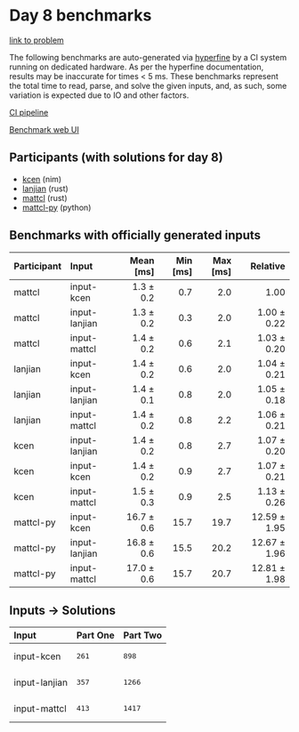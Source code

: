 # Day 8 benchmarks

[link to problem](https://adventofcode.com/2024/day/8)

The following benchmarks are auto-generated via
[hyperfine](https://github.com/sharkdp/hyperfine) by a CI system running on
dedicated hardware. As per the hyperfine documentation, results may be
inaccurate for times < 5 ms. These benchmarks represent the total time to read,
parse, and solve the given inputs, and, as such, some variation is expected due
to IO and other factors.

[CI pipeline](http://ci.papercode.net:8080/teams/main/pipelines/aoc2024)

[Benchmark web UI](https://aoc.ancalagon.black)


## Participants (with solutions for day 8)

- [kcen](https://github.com/kcen/aoc2024) (nim)
- [lanjian](https://github.com/lanjian/aoc-2024) (rust)
- [mattcl](https://github.com/mattcl/aoc2024) (rust)
- [mattcl-py](https://github.com/mattcl/aoc2024-py) (python)


## Benchmarks with officially generated inputs

| Participant | Input | Mean [ms] | Min [ms] | Max [ms] | Relative |
|:---|:---|---:|---:|---:|---:|
| mattcl | input-kcen | 1.3 ± 0.2 | 0.7 | 2.0 | 1.00 |
| mattcl | input-lanjian | 1.3 ± 0.2 | 0.3 | 2.0 | 1.00 ± 0.22 |
| mattcl | input-mattcl | 1.4 ± 0.2 | 0.6 | 2.1 | 1.03 ± 0.20 |
| lanjian | input-kcen | 1.4 ± 0.2 | 0.6 | 2.0 | 1.04 ± 0.21 |
| lanjian | input-lanjian | 1.4 ± 0.1 | 0.8 | 2.0 | 1.05 ± 0.18 |
| lanjian | input-mattcl | 1.4 ± 0.2 | 0.8 | 2.2 | 1.06 ± 0.21 |
| kcen | input-lanjian | 1.4 ± 0.2 | 0.8 | 2.7 | 1.07 ± 0.20 |
| kcen | input-kcen | 1.4 ± 0.2 | 0.9 | 2.7 | 1.07 ± 0.21 |
| kcen | input-mattcl | 1.5 ± 0.3 | 0.9 | 2.5 | 1.13 ± 0.26 |
| mattcl-py | input-kcen | 16.7 ± 0.6 | 15.7 | 19.7 | 12.59 ± 1.95 |
| mattcl-py | input-lanjian | 16.8 ± 0.6 | 15.5 | 20.2 | 12.67 ± 1.96 |
| mattcl-py | input-mattcl | 17.0 ± 0.6 | 15.7 | 20.7 | 12.81 ± 1.98 |


## Inputs -> Solutions

| Input | Part One | Part Two |
|:---|:---|:---|
|input-kcen|<pre>261</pre>|<pre>898</pre>|
|input-lanjian|<pre>357</pre>|<pre>1266</pre>|
|input-mattcl|<pre>413</pre>|<pre>1417</pre>|